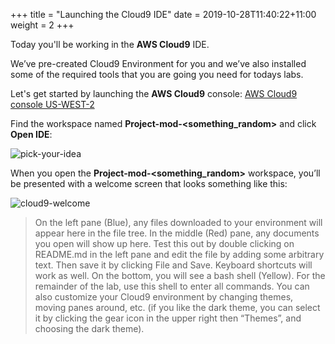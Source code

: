 +++
title = "Launching the Cloud9 IDE"
date = 2019-10-28T11:40:22+11:00
weight = 2
+++

Today you'll be working in the **AWS Cloud9** IDE.

We’ve pre-created Cloud9 Environment for you and we’ve also installed some of the required tools that you are going you need for todays labs.

Let's get started by launching the **AWS Cloud9** console: [AWS Cloud9 console US-WEST-2](https://us-east-1.console.aws.amazon.com/cloud9/home?region=us-west-2)

Find the workspace named **Project-mod-<something_random>** and click **Open IDE**:

![pick-your-idea](https://containers-immersionday.workshop.aws/images/01pickidea.png)

When you open the **Project-mod-<something_random>** workspace, you’ll be presented with a welcome screen that looks something like this:

![cloud9-welcome](https://containers-immersionday.workshop.aws/images/00-cloud9-welcome.png)

> On the left pane (Blue), any files downloaded to your environment will appear here in the file tree. In the middle (Red) pane, any documents you open will show up here. Test this out by double clicking on README.md in the left pane and edit the file by adding some arbitrary text. Then save it by clicking File and Save. Keyboard shortcuts will work as well. On the bottom, you will see a bash shell (Yellow). For the remainder of the lab, use this shell to enter all commands. You can also customize your Cloud9 environment by changing themes, moving panes around, etc. (if you like the dark theme, you can select it by clicking the gear icon in the upper right then “Themes”, and choosing the dark theme).